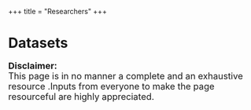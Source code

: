 +++
title = "Researchers"
+++

# Datasets

<div style="font-size:18px" class="alert alert-block alert-info">
<b>Disclaimer:</b>
<br>
    This page is in no manner a complete and an exhaustive resource .Inputs from everyone to make the page resourceful are highly appreciated.
</div>

